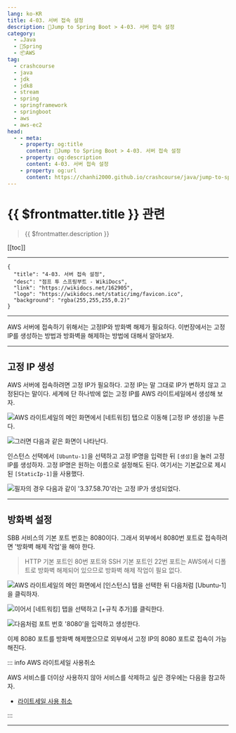 ```yaml
---
lang: ko-KR
title: 4-03. 서버 접속 설정
description: 🍃Jump to Spring Boot > 4-03. 서버 접속 설정
category:
  - ☕️Java
  - 🍃Spring
  - 📦AWS
tag: 
  - crashcourse
  - java
  - jdk
  - jdk8
  - stream
  - spring
  - springframework
  - springboot
  - aws
  - aws-ec2
head:
  - - meta:
    - property: og:title
      content: 🍃Jump to Spring Boot > 4-03. 서버 접속 설정
    - property: og:description
      content: 4-03. 서버 접속 설정
    - property: og:url
      content: https://chanhi2000.github.io/crashcourse/java/jump-to-spring-boot/04C.html
---
```


# {{ $frontmatter.title }} 관련

> {{ $frontmatter.description }}

[[toc]]

---

```component VPCard
{
  "title": "4-03. 서버 접속 설정",
  "desc": "점프 투 스프링부트 - WikiDocs",
  "link": "https://wikidocs.net/162905",
  "logo": "https://wikidocs.net/static/img/favicon.ico",
  "background": "rgba(255,255,255,0.2)"
}
```

---

AWS 서버에 접속하기 위해서는 고정IP와 방화벽 해제가 필요하다. 이번장에서는 고정IP를 생성하는 방법과 방화벽을 해제하는 방법에 대해서 알아보자.

---

## 고정 IP 생성

AWS 서버에 접속하려면 고정 IP가 필요하다. 고정 IP는 말 그대로 IP가 변하지 않고 고정된다는 말이다. 세계에 단 하나밖에 없는 고정 IP를 AWS 라이트세일에서 생성해 보자.

![AWS 라이트세일의 메인 화면에서 <FontIcon icon="iconfont icon-select"/>`[네트워킹]` 탭으로 이동해 <FontIcon icon="iconfont icon-select"/>`[고정 IP 생성]`을 누른다.](https://wikidocs.net/images/page/162905/C_4-03_1.png)

![그러면 다음과 같은 화면이 나타난다.](https://wikidocs.net/images/page/162905/C_4-03_2.png)


인스턴스 선택에서 <FontIcon icon="iconfont icon-select"/>`[Ubuntu-1]`을 선택하고 고정 IP명을 입력한 뒤 <FontIcon icon="iconfont icon-select"/>`[생성]`을 눌러 고정 IP를 생성하자. 고정 IP명은 원하는 이름으로 설정해도 된다. 여기서는 기본값으로 제시된 <FontIcon icon="iconfont icon-select"/>`[StaticIp-1]`을 사용했다.

![필자의 경우 다음과 같이 '3.37.58.70'라는 고정 IP가 생성되었다.](https://wikidocs.net/images/page/162905/C_4-03_3.png)

---

## 방화벽 설정

SBB 서비스의 기본 포트 번호는 8080이다. 그래서 외부에서 8080번 포트로 접속하려면 '방화벽 해제 작업'을 해야 한다.

> HTTP 기본 포트인 80번 포트와 SSH 기본 포트인 22번 포트는 AWS에서 디폴트로 방화벽 해제되어 있으므로 방화벽 해제 작업이 필요 없다.

![AWS 라이트세일의 메인 화면에서 <FontIcon icon="iconfont icon-select"/>`[인스턴스]` 탭을 선택한 뒤 다음처럼 <FontIcon icon="iconfont icon-select"/>`[Ubuntu-1]`을 클릭하자.](https://wikidocs.net/images/page/162905/C_4-03_4.png)

![이어서 <FontIcon icon="iconfont icon-select"/>`[네트워킹]` 탭을 선택하고 <FontIcon icon="iconfont icon-select"/>`[+규칙 추가]`를 클릭한다.](https://wikidocs.net/images/page/162905/C_4-03_5.png)

![다음처럼 포트 번호 '8080'을 입력하고 생성한다.](https://wikidocs.net/images/page/162905/C_4-03_6.png)

이제 8080 포트를 방화벽 해제했으므로 외부에서 고정 IP의 8080 포트로 접속이 가능해진다.

::: info AWS 라이트세일 사용취소

AWS 서비스를 더이상 사용하지 않아 서비스를 삭제하고 싶은 경우에는 다음을 참고하자.

- [라이트세일 사용 취소](https://wikidocs.net/163575)

:::

---

<TagLinks />